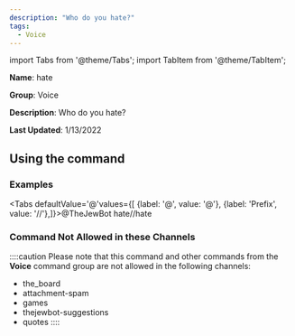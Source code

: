 ```yaml
---
description: "Who do you hate?"
tags:
  - Voice
---
```

import Tabs from '@theme/Tabs';
import TabItem from '@theme/TabItem';

**Name**: hate

**Group**: Voice

**Description**: Who do you hate?

**Last Updated**: 1/13/2022

## Using the command

### Examples
<Tabs defaultValue='@'values={[ {label: '@', value: '@'}, {label: 'Prefix', value: '//'},]}><TabItem value='@'>@TheJewBot hate</TabItem><TabItem value='//'>//hate</TabItem></Tabs>

### Command Not Allowed in these Channels
::::caution Please note that this command and other commands from the **Voice** command group are not allowed in the following channels:
- the_board
- attachment-spam
- games
- thejewbot-suggestions
- quotes
::::